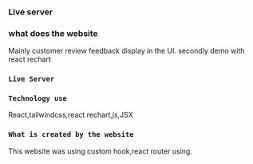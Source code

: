 ### Live server

### what does the website

Mainly customer review feedback display in the UI.
secondly demo with react rechart

### `Live Server`

### `Technology use`

React,tailwindcss,react rechart,js,JSX

### `What is created by the website`

This website was using custom hook,react router using.
